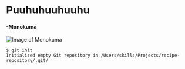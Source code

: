 # Puuhuhuuhuuhu
#### -Monokuma
![Image of Monokuma](https://static.wikia.nocookie.net/voicelines/images/d/dd/DR1_Monokuma.png/revision/latest?cb=20200801205720)
```
$ git init
Initialized empty Git repository in /Users/skills/Projects/recipe-repository/.git/
```
